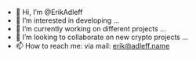 - 👋 Hi, I’m @ErikAdleff
- 👀 I’m interested in developing ...
- 🌱 I’m currently working on different projects  ...
- 💞️ I’m looking to collaborate on new crypto projects ...
- 📫 How to reach me: via mail: erik@adleff.name

<!---
ErikAdleff/ErikAdleff is a ✨ special ✨ repository because its `README.md` (this file) appears on your GitHub profile.
You can click the Preview link to take a look at your changes.
--->
